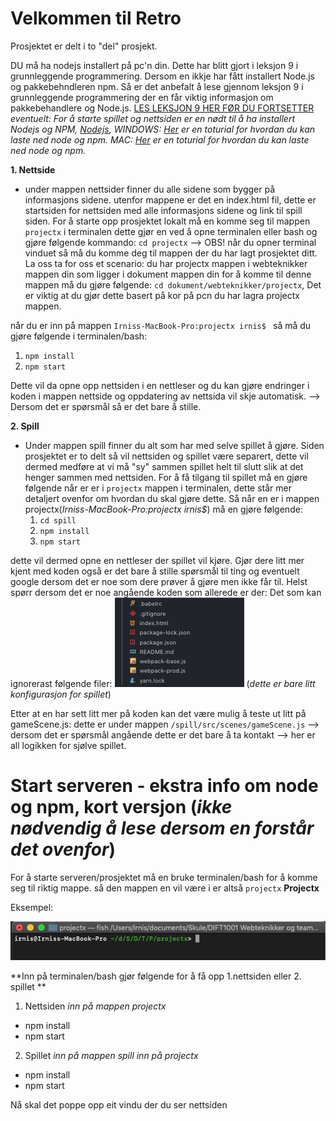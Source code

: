 # Velkommen til Retro

Prosjektet er delt i to "del" prosjekt.

DU må ha nodejs installert på pc'n din. Dette har blitt gjort i leksjon 9 i grunnleggende programmering. Dersom en ikkje har fått installert Node.js og pakkebehndleren npm. Så er det anbefalt å lese gjennom leksjon 9 i grunnleggende programmering der en får viktig informasjon om pakkebehandlere og Node.js. [LES LEKSJON 9 HER FØR DU FORTSETTER](https://ntnu.blackboard.com/webapps/blackboard/execute/content/blankPage?cmd=view&content_id=_808534_1&course_id=_19845_1)
_eventuelt: 
  For å starte spillet og nettsiden er en nødt til å ha installert Nodejs og NPM, [Nodejs](https://nodejs.org/en/download/),
  WINDOWS: [Her](https://blog.teamtreehouse.com/install-node-js-npm-windows) er en toturial for hvordan du kan laste ned node   og npm.
  MAC: [Her](https://treehouse.github.io/installation-guides/mac/node-mac.html) er en toturial for hvordan du kan laste ned     node og npm._
  
**1. Nettside**

- under mappen nettsider finner du alle sidene som bygger på informasjons sidene. utenfor mappene er det en index.html fil, dette er startsiden for nettsiden med alle informasjons sidene og link til spill siden. For å starte opp prosjektet lokalt må en komme seg til mappen `projectx` i terminalen dette gjør en ved å opne terminalen eller bash og gjøre følgende kommando: 
`cd projectx` --> OBS! når du opner terminal vinduet så må du komme deg til mappen der du har lagt prosjektet ditt. La oss ta for oss et scenario: du har projectx mappen i webteknikker mappen din som ligger i dokument mappen din for å komme til denne mappen må du gjøre følgende: `cd dokument/webteknikker/projectx`, Det er viktig at du gjør dette basert på kor på pcn du har lagra projectx mappen. 

når du er inn på mappen `Irniss-MacBook-Pro:projectx irnis$ ` så må du gjøre følgende i terminalen/bash:
  1. `npm install`
  2. `npm start`

Dette vil da opne opp nettsiden i en nettleser og du kan gjøre endringer i koden i mappen nettside og oppdatering av nettsida vil skje automatisk. --> Dersom det er spørsmål så er det bare å stille. 

**2. Spill**

- Under mappen spill finner du alt som har med selve spillet å gjøre. Siden prosjektet er to delt så vil nettsiden og spillet være separert, dette vil dermed medføre at vi må "sy" sammen spillet helt til slutt slik at det henger sammen med nettsiden. For å få tilgang til spillet må en gjøre følgende når er er i `projectx` mappen i terminalen, dette står mer detaljert ovenfor om hvordan du skal gjøre dette. Så når en er i mappen projectx(_Irniss-MacBook-Pro:projectx irnis$_) må en gjøre følgende: 
  1. `cd spill`
  2. `npm install`
  3. `npm start`
  
dette vil dermed opne en nettleser der spillet vil kjøre. Gjør dere litt mer kjent med koden også er det bare å stille spørsmål til ting og eventuelt google dersom det er noe som dere prøver å gjøre men ikke får til. Helst spørr dersom det er noe angående koden som allerede er der: Det som kan ignorerast følgende filer:
![bilde av filer](/nettside/assets/img/ignorer.png) (_dette er bare litt konfigurasjon for spillet_)

Etter at en har sett litt mer på koden kan det være mulig å teste ut litt på gameScene.js: dette er under mappen `/spill/src/scenes/gameScene.js` --> dersom det er spørsmål angående dette er det bare å ta kontakt --> her er all logikken for sjølve spillet. 

# Start serveren - ekstra info om node og npm, kort versjon (_ikke nødvendig å lese dersom en forstår det ovenfor_)

For å starte serveren/prosjektet må en bruke terminalen/bash for å komme seg til riktig mappe. så den mappen en vil være i er altså `projectx`
**Projectx**

Eksempel:

![Bilde av terminalen/consollen på mac der vi ser at vi er i riktig mappe](/nettside/assets/img/terminal.png)

**Inn på terminalen/bash gjør følgende for å få opp 1.nettsiden eller 2. spillet **

1. Nettsiden _inn på mappen projectx_

- npm install
- npm start

2. Spillet _inn på mappen spill inn på projectx_
- npm install
- npm start

Nå skal det poppe opp eit vindu der du ser nettsiden
